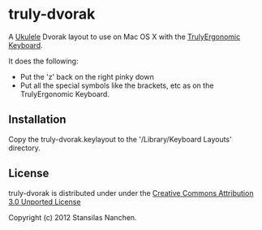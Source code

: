 truly-dvorak
============

A [Ukulele][ukulele] Dvorak layout to use on Mac OS X with the
[TrulyErgonomic Keyboard][truly].

It does the following:

* Put the 'z' back on the right pinky down
* Put all the special symbols like the brackets, etc as on the TrulyErgonomic
Keyboard.


Installation
------------

Copy the truly-dvorak.keylayout to the '/Library/Keyboard Layouts' directory.


License
-------

truly-dvorak is distributed under under the [Creative Commons Attribution 3.0 Unported License][common]

Copyright (c) 2012 Stansilas Nanchen.

[ukulele]: http://scripts.sil.org/ukelele
[truly]: http://www.trulyergonomic.com
[common]: http://creativecommons.org/licenses/by/3.0

